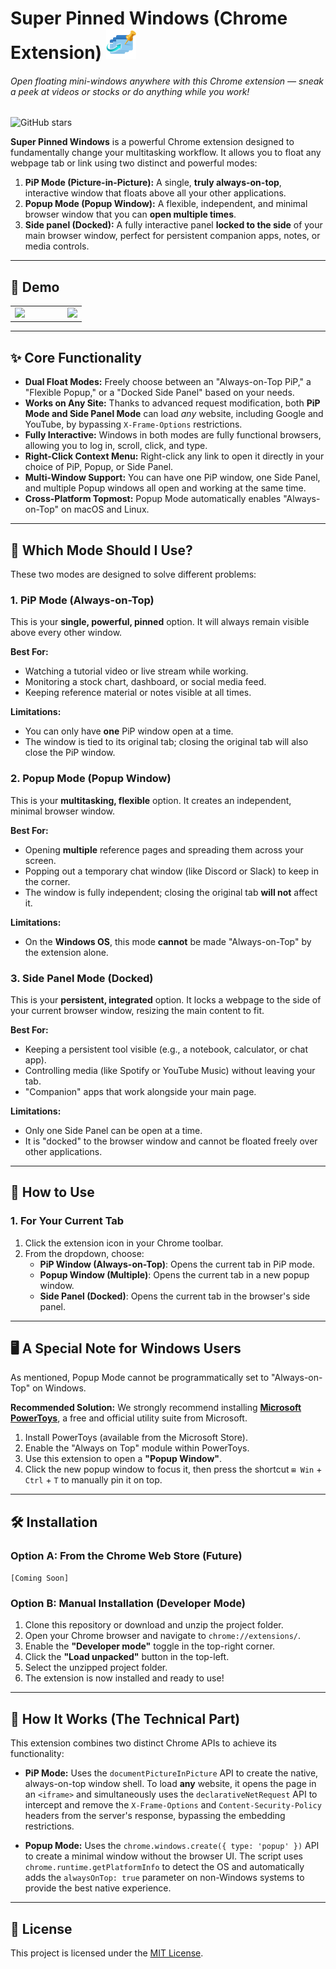 # Super Pinned Windows (Chrome Extension) ![Logo](icons/icon48.png)

###### *Open floating mini-windows anywhere with this Chrome extension — sneak a peek at videos or stocks or do anything while you work!*
![GitHub stars](https://img.shields.io/github/stars/pony0278/Super-PinnedWindows-google-extension?style=social)


**Super Pinned Windows** is a powerful Chrome extension designed to fundamentally change your multitasking workflow. It allows you to float any webpage tab or link using two distinct and powerful modes:


1. **PiP Mode (Picture-in-Picture):** A single, **truly always-on-top**, interactive window that floats above all your other applications.
2. **Popup Mode (Popup Window):** A flexible, independent, and minimal browser window that you can **open multiple times**.
3. **Side panel (Docked):** A fully interactive panel **locked to the side** of your main browser window, perfect for persistent companion apps, notes, or media controls.

---

## 🌟 Demo

<table align="center">
  <tr>
    <td><img src="images/demo.gif" width="400"></td>
    <td width="40"></td>
    <td><img src="images/demo2.gif" width="400"></td>
  </tr>
</table>


---

## ✨ Core Functionality

* **Dual Float Modes:** Freely choose between an "Always-on-Top PiP," a "Flexible Popup," or a "Docked Side Panel" based on your needs.
* **Works on Any Site:** Thanks to advanced request modification, both **PiP Mode and Side Panel Mode** can load *any* website, including Google and YouTube, by bypassing `X-Frame-Options` restrictions.
* **Fully Interactive:** Windows in both modes are fully functional browsers, allowing you to log in, scroll, click, and type.
* **Right-Click Context Menu:** Right-click any link to open it directly in your choice of PiP, Popup, or Side Panel.
* **Multi-Window Support:** You can have one PiP window, one Side Panel, and multiple Popup windows all open and working at the same time.
* **Cross-Platform Topmost:** Popup Mode automatically enables "Always-on-Top" on macOS and Linux.

---

## 🤔 Which Mode Should I Use?

These two modes are designed to solve different problems:

### 1. PiP Mode (Always-on-Top)

This is your **single, powerful, pinned** option. It will always remain visible above every other window.

**Best For:**
* Watching a tutorial video or live stream while working.
* Monitoring a stock chart, dashboard, or social media feed.
* Keeping reference material or notes visible at all times.

**Limitations:**
* You can only have **one** PiP window open at a time.
* The window is tied to its original tab; closing the original tab will also close the PiP window.

### 2. Popup Mode (Popup Window)

This is your **multitasking, flexible** option. It creates an independent, minimal browser window.

**Best For:**
* Opening **multiple** reference pages and spreading them across your screen.
* Popping out a temporary chat window (like Discord or Slack) to keep in the corner.
* The window is fully independent; closing the original tab **will not** affect it.

**Limitations:**
* On the **Windows OS**, this mode **cannot** be made "Always-on-Top" by the extension alone.

### 3. Side Panel Mode (Docked)

This is your **persistent, integrated** option. It locks a webpage to the side of your current browser window, resizing the main content to fit.

**Best For:**
* Keeping a persistent tool visible (e.g., a notebook, calculator, or chat app).
* Controlling media (like Spotify or YouTube Music) without leaving your tab.
* "Companion" apps that work alongside your main page.

**Limitations:**
* Only one Side Panel can be open at a time.
* It is "docked" to the browser window and cannot be floated freely over other applications.
---

## 🚀 How to Use

### 1. For Your Current Tab
1.  Click the extension icon in your Chrome toolbar.
2.  From the dropdown, choose:
    * **PiP Window (Always-on-Top)**: Opens the current tab in PiP mode.
    * **Popup Window (Multiple)**: Opens the current tab in a new popup window.
    * **Side Panel (Docked)**: Opens the current tab in the browser's side panel.

---

## 🖥️ A Special Note for Windows Users

As mentioned, Popup Mode cannot be programmatically set to "Always-on-Top" on Windows.

**Recommended Solution:**
We strongly recommend installing **[Microsoft PowerToys](https://learn.microsoft.com/en-us/windows/powertoys/)**, a free and official utility suite from Microsoft.

1.  Install PowerToys (available from the Microsoft Store).
2.  Enable the "Always on Top" module within PowerToys.
3.  Use this extension to open a **"Popup Window"**.
4.  Click the new popup window to focus it, then press the shortcut `⊞ Win` + `Ctrl` + `T` to manually pin it on top.

---

## 🛠️ Installation

### Option A: From the Chrome Web Store (Future)
`[Coming Soon]`

### Option B: Manual Installation (Developer Mode)
1.  Clone this repository or download and unzip the project folder.
2.  Open your Chrome browser and navigate to `chrome://extensions/`.
3.  Enable the **"Developer mode"** toggle in the top-right corner.
4.  Click the **"Load unpacked"** button in the top-left.
5.  Select the unzipped project folder.
6.  The extension is now installed and ready to use!

---

## 🔬 How It Works (The Technical Part)

This extension combines two distinct Chrome APIs to achieve its functionality:

* **PiP Mode:** Uses the `documentPictureInPicture` API to create the native, always-on-top window shell. To load **any** website, it opens the page in an `<iframe>` and simultaneously uses the `declarativeNetRequest` API to intercept and remove the `X-Frame-Options` and `Content-Security-Policy` headers from the server's response, bypassing the embedding restrictions.

* **Popup Mode:** Uses the `chrome.windows.create({ type: 'popup' })` API to create a minimal window without the browser UI. The script uses `chrome.runtime.getPlatformInfo` to detect the OS and automatically adds the `alwaysOnTop: true` parameter on non-Windows systems to provide the best native experience.

---

## 📄 License

This project is licensed under the [MIT License](LICENSE).